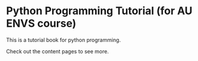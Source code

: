 # Python Programming Tutorial (for AU ENVS course)

This is a tutorial book for python programming.

Check out the content pages  to see more.

```{tableofcontents}

```
